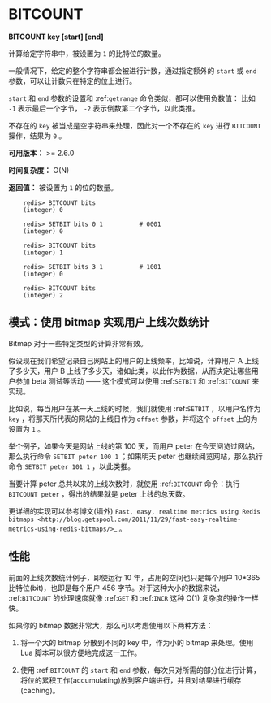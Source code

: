 # BITCOUNT


**BITCOUNT key [start] [end]**

计算给定字符串中，被设置为 ``1`` 的比特位的数量。

一般情况下，给定的整个字符串都会被进行计数，通过指定额外的 ``start`` 或 ``end`` 参数，可以让计数只在特定的位上进行。

``start`` 和 ``end`` 参数的设置和 :ref:`getrange` 命令类似，都可以使用负数值：
比如 ``-1`` 表示最后一个字节， ``-2`` 表示倒数第二个字节，以此类推。

不存在的 ``key`` 被当成是空字符串来处理，因此对一个不存在的 ``key`` 进行 ``BITCOUNT`` 操作，结果为 ``0`` 。

**可用版本：**
    >= 2.6.0

**时间复杂度：**
    O(N)

**返回值：**
    被设置为 ``1`` 的位的数量。

```
    redis> BITCOUNT bits
    (integer) 0

    redis> SETBIT bits 0 1          # 0001
    (integer) 0

    redis> BITCOUNT bits
    (integer) 1

    redis> SETBIT bits 3 1          # 1001
    (integer) 0

    redis> BITCOUNT bits
    (integer) 2
```

## 模式：使用 bitmap 实现用户上线次数统计

Bitmap 对于一些特定类型的计算非常有效。

假设现在我们希望记录自己网站上的用户的上线频率，比如说，计算用户 A 上线了多少天，用户 B 上线了多少天，诸如此类，以此作为数据，从而决定让哪些用户参加 beta 测试等活动 —— 这个模式可以使用 :ref:`SETBIT` 和 :ref:`BITCOUNT` 来实现。

比如说，每当用户在某一天上线的时候，我们就使用 :ref:`SETBIT` ，以用户名作为 ``key`` ，将那天所代表的网站的上线日作为 ``offset`` 参数，并将这个 ``offset`` 上的为设置为 ``1`` 。

举个例子，如果今天是网站上线的第 100 天，而用户 peter 在今天阅览过网站，那么执行命令 ``SETBIT peter 100 1`` ；如果明天 peter 也继续阅览网站，那么执行命令 ``SETBIT peter 101 1`` ，以此类推。

当要计算 peter 总共以来的上线次数时，就使用 :ref:`BITCOUNT` 命令：执行 ``BITCOUNT peter`` ，得出的结果就是 peter 上线的总天数。

更详细的实现可以参考博文(墙外) `Fast, easy, realtime metrics using Redis bitmaps <http://blog.getspool.com/2011/11/29/fast-easy-realtime-metrics-using-redis-bitmaps/>`_ 。


## 性能

前面的上线次数统计例子，即使运行 10 年，占用的空间也只是每个用户 10*365 比特位(bit)，也即是每个用户 456 字节。对于这种大小的数据来说， :ref:`BITCOUNT` 的处理速度就像 :ref:`GET` 和 :ref:`INCR` 这种 O(1) 复杂度的操作一样快。

如果你的 bitmap 数据非常大，那么可以考虑使用以下两种方法：

1. 将一个大的 bitmap 分散到不同的 key 中，作为小的 bitmap 来处理。使用 Lua 脚本可以很方便地完成这一工作。

2. 使用 :ref:`BITCOUNT` 的 ``start`` 和 ``end`` 参数，每次只对所需的部分位进行计算，将位的累积工作(accumulating)放到客户端进行，并且对结果进行缓存 (caching)。
